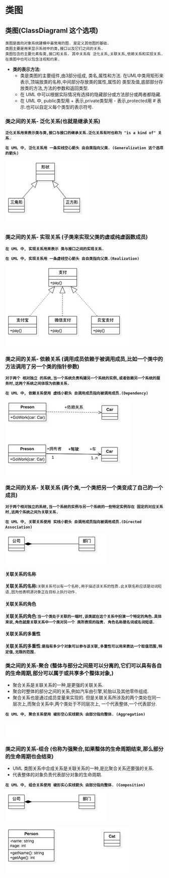 # 类图

## 类图\(ClassDiagraml 这个选项\)

```text
类图是面向对象系统建模中最常用的图. 是定义其他图的基础.
类图主要是用来显示系统中的类,接口以及它们之间的关系.
类图包含的主要元素有类,接口和关系. 其中关系有 泛化关系,关联关系,依赖关系和实现关系. 在类图中也可以包含注视和约束.
```

* **类的表示方法:**
  * 类是类图的主要组件,由3部分组成, 类名,属性和方法. 在UML中类用矩形来表示,顶端放类的名称,中间部分存放类的属性,属性的 类型及值,底部部分存放类的方法,方法的参数和返回类型.
  * 在 UML 中可以根据实际情况有选择的隐藏部分或方法部分或两者都隐藏.
  * 在 UML 中, public类型用 + 表示,private类型用 - 表示,protected用 \# 表示.也可以自定义每个类型的表示符号.



### 类之间的关系- 泛化关系\(也就是继承关系\)

**`泛化关系用来表示类与类,接口与接口的继承关系.泛化关系有时也称为 "is a kind of" 关系.`**

 **`在 UML 中, 泛化关系用 一条实线空心箭头 由自类指向父类. (Generalization 这个选项的箭头)`**

![&#x6CDB;&#x5316;&#x5173;&#x7CFB;](.gitbook/assets/lei-tu-fan-hua-guan-xi-lei-tu-fan-hua-guan-xi-5.png)

### 类之间的关系- 实现关系 \(子类来实现父类的虚或纯虚函数成员\)

**`在 UML 中, 实现关系用来表示 类与接口之间的实现关系.`** 

**`在 UML 中, 实现关系用 一条虚线空心箭头 由自类指向父类.(Realization)`**

![&#x5B9E;&#x73B0;&#x5173;&#x7CFB;](.gitbook/assets/lei-tu-shi-xian-guan-xi-lei-tu-shi-xian-guan-xi-6.png)

### 类之间的关系- 依赖关系 \(调用成员依赖于被调用成员,比如一个类中的方法调用了另一个类的指针参数\)

**`对于两个 相对独立 的系统,当一个系统负责构建另一个系统的实例,或者依赖另一个系统的服务时,这两个系统之间体现为依赖关系.`**

**`在 UML 中, 依赖关系使用 虚线小箭头 自调用成员指向被调用成员.(Dependency)`**

![&#x4F9D;&#x8D56;&#x5173;&#x7CFB;](.gitbook/assets/lei-tu-yi-lai-guan-xi-lei-tu-yi-lai-guan-xi-7.png)

### 类之间的关系- 关联关系 \(两个类,一个类把另一个类变成了自己的一个成员\)

**`对于两个相对独立的系统,当一个系统的实例与另一个系统的一些特定实例存在 固定的对应关系 时,这两个系统之间为关联关系.`**

**`在 UML 中, 关联关系使用 实线小箭头 自调用成员指向被调用成员.(Directed Association)`**

![&#x5173;&#x8054;&#x5173;&#x7CFB;](.gitbook/assets/lei-tu-guan-lian-guan-xi-zu-he-lei-tu-guan-lian-guan-xi-zu-he-9%20%281%29.png)

#### 关联关系的名称

**关联关系的名称:**`关联关系可以有一个名称,用于描述该关系的性质.此关联名称应该是动词短语,因为他表明源对象正在目标上执行动作.`

#### 关联关系的角色

**关联关系的角色**:**`当一个类处于关联的一端时,该类就在这个关系中扮演一个特定的角色.具体来说,角色就是关联关系中一个类对另一个 类所表现的指责. 角色名称是名词或名词短语.`**

#### 关联关系的多重性

**关联关系的多重性**:**`是指有多少个对象可以参与该关联,多重性可以用来表达一个取值范围,特定值,无限的范围.`**



### 类之间的关系-聚合 \(整体与部分之间是可以分离的,它们可以具有各自的生命周期,部分可以属于或共享多个整体对象,\)

* 聚合关系是关联关系的一种,是更强的关联关系.
* 聚合时整体的部分之间的关系,例如汽车由引擎,轮胎以及其他零件组成.
* 聚合关系也是通过成员变量来实现的. 但是关联关系所涉及的两个类处在同一层次上,而聚合关系中,两个类处于不同层次上, 一个代表整体,一个代表部分.

**`在 UML 中, 聚合关系使用 棱形空心实线箭头 由部分指向整体. (Aggregation)`**

![&#x805A;&#x5408;](.gitbook/assets/lei-tu-guan-lian-guan-xi-lei-tu-guan-lian-guan-xi-ju-he-8.png)

### 类之间的关系-组合 \(也称为强聚合,如果整体的生命周期结束,那么部分的生命周期也会结束\)

* UML 类图关系中合成关系是关联关系的一种,是比聚合关系还要强的关系.
* 代表整体的对象负责代表部分对象的生命周期.

**`在 UML 中, 组合关系使用 棱形实心实线箭头 由部分指向整体. (Composition)`**

![&#x7EC4;&#x5408;](.gitbook/assets/lei-tu-guan-lian-guan-xi-zu-he-lei-tu-guan-lian-guan-xi-zu-he-9.png)

![](.gitbook/assets/lei-tu-lei-tu-4.png)








